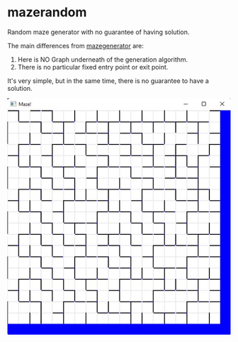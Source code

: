 # mazerandom
Random maze generator with no guarantee of having solution.

The main differences from [mazegenerator](https://github.com/optiklab/mazegenerator) are:
1. Here is NO Graph underneath of the generation algorithm.
2. There is no particular fixed entry point or exit point.

It's very simple, but in the same time, there is no guarantee to have a solution.

![picture](https://github.com/optiklab/mazerandom/blob/main/results/screenshot.jpg)
